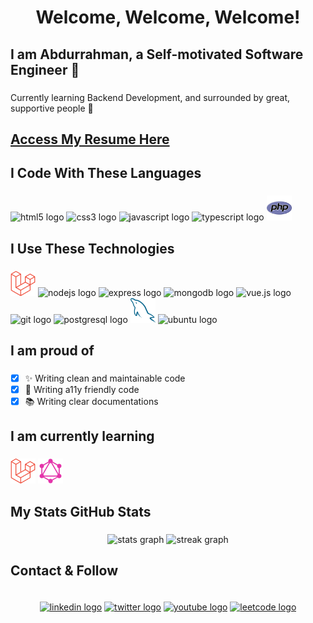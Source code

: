 <link rel="stylesheet" href="https://cdn.jsdelivr.net/gh/devicons/devicon@latest/devicon.min.css">

<h1 align="center">Welcome, Welcome, Welcome!</h1>

###

<h2 align="left">I am Abdurrahman, a Self-motivated Software Engineer 🚀</h2>

###

<p align="left">
  Currently learning Backend Development, and surrounded by great, supportive
  people 💖
</p>

###

<h2 align="left"><a href="https://docs.google.com/document/d/1o9XXRWyCkjItJyNBFsoxU2kT7OvhKbVyEIYu8gN3Qd4/edit?usp=sharing">Access My Resume Here</a></h2>

###

<h2 align="left">I Code With These Languages</h2>

###

<div align="left">
  <img
    src="https://cdn.jsdelivr.net/gh/devicons/devicon/icons/html5/html5-original.svg"
    height="40"
    alt="html5 logo"
  />
  <img
    src="https://cdn.jsdelivr.net/gh/devicons/devicon/icons/css3/css3-original.svg"
    height="40"
    alt="css3 logo"
  />
  <img
    src="https://cdn.jsdelivr.net/gh/devicons/devicon/icons/javascript/javascript-original.svg"
    height="40"
    alt="javascript logo"
  />
  <img
    src="https://cdn.jsdelivr.net/gh/devicons/devicon/icons/typescript/typescript-original.svg"
    height="40"
    alt="typescript logo"
  />
   <img
    src="https://raw.githubusercontent.com/devicons/devicon/6910f0503efdd315c8f9b858234310c06e04d9c0/icons/php/php-original.svg"
    height="40"
  />

###

<h2 align="left">I Use These Technologies</h2>

###

<img
    src="https://raw.githubusercontent.com/devicons/devicon/6910f0503efdd315c8f9b858234310c06e04d9c0/icons/laravel/laravel-original.svg"
    height="40"
    alt="laravel logo"
  /> <img
    src="https://cdn.jsdelivr.net/gh/devicons/devicon/icons/nodejs/nodejs-original.svg"
    height="40"
    alt="nodejs logo"
  /> <img
    src="https://cdn.jsdelivr.net/gh/devicons/devicon/icons/express/express-original.svg"
    height="40"
    alt="express logo"
  /> <img
    src="https://cdn.jsdelivr.net/gh/devicons/devicon/icons/mongodb/mongodb-original.svg"
    height="40"
    alt="mongodb logo"
  /> <img
    src="https://cdn.jsdelivr.net/gh/devicons/devicon/icons/vuejs/vuejs-original.svg"
    height="40"
    alt="vue.js logo"
  /> <img
    src="https://cdn.jsdelivr.net/gh/devicons/devicon/icons/git/git-original.svg"
    height="40"
    alt="git logo"
  /> <img
    src="https://cdn.jsdelivr.net/gh/devicons/devicon/icons/postgresql/postgresql-plain.svg"
    height="40"
    alt="postgresql logo"
  /> <img
    src="https://raw.githubusercontent.com/devicons/devicon/6910f0503efdd315c8f9b858234310c06e04d9c0/icons/mysql/mysql-original.svg"
    height="40"
    alt="MySql Logo"
  /> <img
    src="https://cdn.jsdelivr.net/gh/devicons/devicon/icons/linux/linux-original.svg"
    height="40"
    alt="ubuntu logo"
  />

</div>

###

<h2 align="left">I am proud of</h2>

###

- [x] ✨ Writing clean and maintainable code
- [x] 🦾 Writing a11y friendly code
- [x] 📚 Writing clear documentations

###

<h2 align="left">I am currently learning</h2>

###

<div align="left">
  <img
    src="https://raw.githubusercontent.com/devicons/devicon/6910f0503efdd315c8f9b858234310c06e04d9c0/icons/laravel/laravel-original.svg"
    height="40"
    alt="laravel logo"
  />
  <img
    src="https://raw.githubusercontent.com/devicons/devicon/6910f0503efdd315c8f9b858234310c06e04d9c0/icons/graphql/graphql-plain.svg"
    height="40"
    alt="laravel logo"
  />
</div>

###

<h2 align="left">My Stats GitHub Stats</h2>

###

<div align="center">
  <img
    src="https://github-readme-stats.vercel.app/api?username=abrahman-ra&hide_title=true&hide_rank=false&show_icons=true&include_all_commits=true&count_private=true&disable_animations=false&theme=github_dark&locale=en&hide_border=true&order=1"
    height="225"
    alt="stats graph"
  />
  <img
    src="https://streak-stats.demolab.com?user=abrahman-ra&locale=en&mode=weekly&theme=github_dark&hide_border=true&border_radius=5&order=3"
    height="250"
    alt="streak graph"
  />
</div>

###

<h2 align="left">Contact & Follow</h2>

###

<section align="left" style="display: flex; width: 100%; justify-content: center;">
    
[<img src="https://raw.githubusercontent.com/maurodesouza/profile-readme-generator/master/src/assets/icons/social/linkedin/default.svg" height="40" alt="linkedin logo"/>](https://linkedin.com/in/abrahman-ra)
[<img src="https://raw.githubusercontent.com/maurodesouza/profile-readme-generator/master/src/assets/icons/social/twitter/default.svg" height="40" alt="twitter logo" />](https://twitter.com/AbRahman_Ra)
[<img src="https://raw.githubusercontent.com/maurodesouza/profile-readme-generator/master/src/assets/icons/social/youtube/default.svg" width="52" height="40" alt="youtube logo"/>](https://youtube.com/@abdurrahman-ra)
[<img src="https://cdn.iconscout.com/icon/free/png-512/leetcode-3628885-3030025.png" height="40" alt="leetcode logo" />](https://leetcode.com/AbRahman-Ra)

</section>

###

